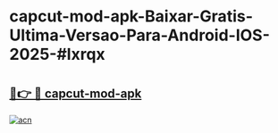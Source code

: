 # capcut-mod-apk-Baixar-Gratis-Ultima-Versao-Para-Android-IOS-2025-#lxrqx

# <h2><a href="https://ainizakaria.my?title=capcut-mod-apk&ref=22M">🔗👉 🔴 capcut-mod-apk</a></h2>

[![acn](https://github.com/user-attachments/assets/0f9c940e-d8b0-45ae-aac7-cd30a18b3e1c)](https://ainizakaria.my?title=capcut-mod-apk&ref=22M)

